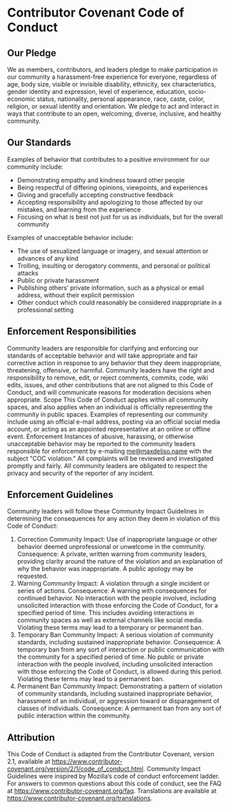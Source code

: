 # Contributor Covenant Code of Conduct

## Our Pledge

We as members, contributors, and leaders pledge to make participation in our
community a harassment-free experience for everyone, regardless of age, body
size, visible or invisible disability, ethnicity, sex characteristics, gender
identity and expression, level of experience, education, socio-economic status,
nationality, personal appearance, race, caste, color, religion, or sexual
identity and orientation. We pledge to act and interact in ways that contribute
to an open, welcoming, diverse, inclusive, and healthy community.

## Our Standards

Examples of behavior that contributes to a positive environment for our
community include:

- Demonstrating empathy and kindness toward other people
- Being respectful of differing opinions, viewpoints, and experiences
- Giving and gracefully accepting constructive feedback
- Accepting responsibility and apologizing to those affected by our mistakes,
  and learning from the experience
- Focusing on what is best not just for us as individuals, but for the overall
  community

Examples of unacceptable behavior include:

- The use of sexualized language or imagery, and sexual attention or advances of
  any kind
- Trolling, insulting or derogatory comments, and personal or political attacks
- Public or private harassment
- Publishing others’ private information, such as a physical or email address,
  without their explicit permission
- Other conduct which could reasonably be considered inappropriate in a
  professional setting

## Enforcement Responsibilities

Community leaders are responsible for clarifying and enforcing our standards of
acceptable behavior and will take appropriate and fair corrective action in
response to any behavior that they deem inappropriate, threatening, offensive,
or harmful. Community leaders have the right and responsibility to remove, edit,
or reject comments, commits, code, wiki edits, issues, and other contributions
that are not aligned to this Code of Conduct, and will communicate reasons for
moderation decisions when appropriate. Scope This Code of Conduct applies within
all community spaces, and also applies when an individual is officially
representing the community in public spaces. Examples of representing our
community include using an official e-mail address, posting via an official
social media account, or acting as an appointed representative at an online or
offline event. Enforcement Instances of abusive, harassing, or otherwise
unacceptable behavior may be reported to the community leaders responsible for
enforcement by e-mailing me@maxdeliso.name with the subject "COC violation." All
complaints will be reviewed and investigated promptly and fairly. All community
leaders are obligated to respect the privacy and security of the reporter of any
incident.

## Enforcement Guidelines

Community leaders will follow these Community Impact Guidelines in determining
the consequences for any action they deem in violation of this Code of Conduct:

1. Correction Community Impact: Use of inappropriate language or other behavior
   deemed unprofessional or unwelcome in the community. Consequence: A private,
   written warning from community leaders, providing clarity around the nature
   of the violation and an explanation of why the behavior was inappropriate. A
   public apology may be requested.
2. Warning Community Impact: A violation through a single incident or series of
   actions. Consequence: A warning with consequences for continued behavior. No
   interaction with the people involved, including unsolicited interaction with
   those enforcing the Code of Conduct, for a specified period of time. This
   includes avoiding interactions in community spaces as well as external
   channels like social media. Violating these terms may lead to a temporary or
   permanent ban.
3. Temporary Ban Community Impact: A serious violation of community standards,
   including sustained inappropriate behavior. Consequence: A temporary ban from
   any sort of interaction or public communication with the community for a
   specified period of time. No public or private interaction with the people
   involved, including unsolicited interaction with those enforcing the Code of
   Conduct, is allowed during this period. Violating these terms may lead to a
   permanent ban.
4. Permanent Ban Community Impact: Demonstrating a pattern of violation of
   community standards, including sustained inappropriate behavior, harassment
   of an individual, or aggression toward or disparagement of classes of
   individuals. Consequence: A permanent ban from any sort of public interaction
   within the community.

## Attribution

This Code of Conduct is adapted from the Contributor Covenant, version 2.1,
available at
<https://www.contributor-covenant.org/version/2/1/code_of_conduct.html>.
Community Impact Guidelines were inspired by Mozilla’s code of conduct
enforcement ladder. For answers to common questions about this code of conduct,
see the FAQ at <https://www.contributor-covenant.org/faq>. Translations are
available at <https://www.contributor-covenant.org/translations>.
